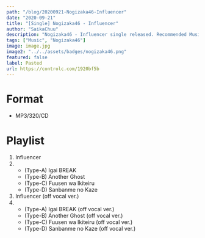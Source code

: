 ```yaml
---
path: "/blog/20200921-Nogizaka46-Influencer"
date: "2020-09-21"
title: "[Single] Nogizaka46 - Influencer"
author: "SaikaChuu"
description: "Nogizaka46 - Influencer single released. Recommended Music!"
tags: ["Music", "Nogizaka46"]
image: image.jpg
image2: "../../assets/badges/nogizaka46.png"
featured: false
label: Pasted
url: https://controlc.com/1920bf5b
---
```


# Format

- MP3/320/CD

# Playlist

1. Influencer
2. - (Type-A) Igai BREAK
   - (Type-B) Another Ghost
   - (Type-C) Fuusen wa Ikiteiru
   - (Type-D) Sanbanme no Kaze
3. Influencer (off vocal ver.)
4. - (Type-A) Igai BREAK (off vocal ver.)
   - (Type-B) Another Ghost (off vocal ver.)
   - (Type-C) Fuusen wa Ikiteiru (off vocal ver.)
   - (Type-D) Sanbanme no Kaze (off vocal ver.)
